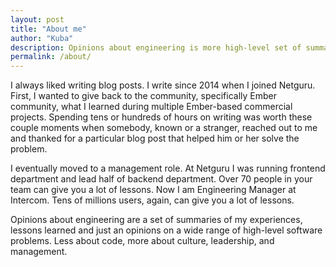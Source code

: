 ```yaml
---
layout: post
title: "About me"
author: "Kuba"
description: Opinions about engineering is more high-level set of summaries from my experience and lessons learned in world-class consulting and world-class product.
permalink: /about/
---
```


I always liked writing blog posts. I write since 2014 when I joined Netguru. First, I wanted to give back to the community, specifically Ember community, what I learned during multiple Ember-based commercial projects. Spending tens or hundreds of hours on writing was worth these couple moments when somebody, known or a stranger, reached out to me and thanked for a particular blog post that helped him or her solve the problem.

I eventually moved to a management role. At Netguru I was running frontend department and lead half of backend department. Over 70 people in your team can give you a lot of lessons. Now I am Engineering Manager at Intercom. Tens of millions users, again, can give you a lot of lessons.

Opinions about engineering are a set of summaries of my experiences, lessons learned and just an opinions on a wide range of high-level software problems. Less about code, more about culture, leadership, and management.
